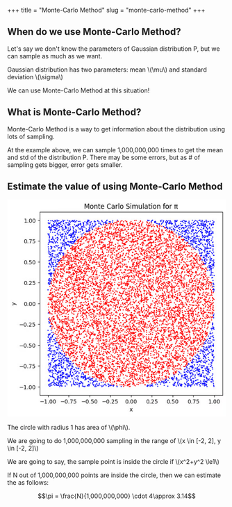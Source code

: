 +++
title = "Monte-Carlo Method"
slug = "monte-carlo-method"
+++

## When do we use Monte-Carlo Method?

Let's say we don't know the parameters of Gaussian distribution P, but we can sample as much as we want.

Gaussian distribution has two parameters: mean \\(\mu\\) and standard deviation \\(\sigma\\)

We can use Monte-Carlo Method at this situation!

## What is Monte-Carlo Method?
Monte-Carlo Method is a way to get information about the distribution using lots of sampling.

At the example above, we can sample 1,000,000,000 times to get the mean and std of the distribution P. There may be some errors, but as # of sampling gets bigger, error gets smaller.

## Estimate the value of  using Monte-Carlo Method

<img src="monte-carlo-simulation.png" alt="Monte-Carlo Simulation of phi"/>

The circle with radius 1 has area of \\(\phi\\).

We are going to do 1,000,000,000 sampling in the range of \\(x \in [-2, 2], y \in [-2, 2]\\)

We are going to say, the sample point is inside the circle if \\(x^2+y^2 \le1\\)

If N out of 1,000,000,000 points are inside the circle, then we can estimate the  as follows:

$$\pi = \frac{N}{1,000,000,000} \cdot 4\approx  3.14$$
